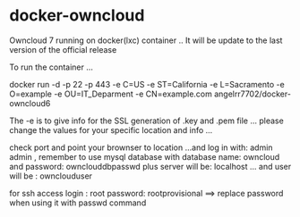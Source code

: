 docker-owncloud
================

Owncloud 7 running on docker(lxc) container ..
It will be update to the last version of the official release 


To run the container ...

docker run -d -p 22 -p 443 -e C=US
-e ST=California
-e L=Sacramento
-e O=example
-e OU=IT_Deparment
-e CN=example.com
angelrr7702/docker-owncloud6



The -e is to give info for the SSL generation of .key and .pem file ... please change the values for your specific location and info ... 

check port and point your brownser to location ...and log in with: admin admin , remember to use mysql database with database name: owncloud and password: ownclouddbpasswd plus server will be: localhost ... and user will be : ownclouduser

for ssh access login : root password: rootprovisional ==> replace password when using it with passwd command

